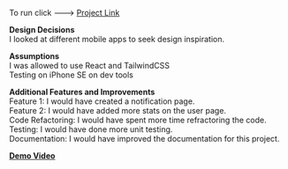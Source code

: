 To run click ---> [Project Link]() 

**Design Decisions**
<br>
I looked at different mobile apps to seek design inspiration.

**Assumptions**
<br>
I was allowed to use React and TailwindCSS<br>
Testing on iPhone SE on dev tools

**Additional Features and Improvements**
<br>
Feature 1: I would have created a notification page.<br>
Feature 2: I would have added more stats on the user page.<br>
Code Refactoring: I would have spent more time refractoring the code.<br>
Testing: I would have done more unit testing.<br>
Documentation: I would have improved the documentation for this project.<br>

**[Demo Video](https://youtu.be/XPjQszYvQJQ)**
